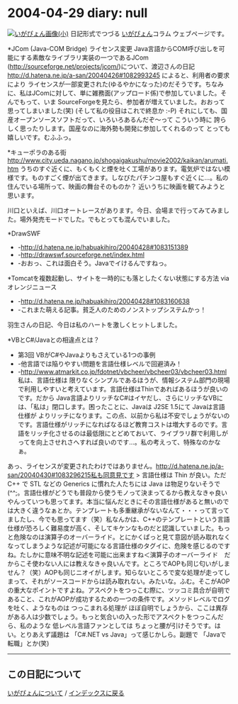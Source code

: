 2004-04-29 diary: null
=====================================================================================================
[![いがぴょん画像(小)](https://igapyon.github.io/diary/images/iga200306s.jpg "いがぴょん")](https://igapyon.github.io/diary/memo/memoigapyon.html) 日記形式でつづる [いがぴょん](https://igapyon.github.io/diary/memo/memoigapyon.html)コラム ウェブページです。

*JCom (Java-COM Bridge) ライセンス変更
Java言語からCOM呼び出しを可能にする素敵なライブラリ実装の一つであるJCom (http://sourceforge.net/projects/jcom/)について、渡辺さんの日記 http://d.hatena.ne.jp/a-san/20040426#1082993245 によると、利用者の要求により ライセンスが一部変更された(ゆるやかになった)のだそうです。ちなみに、私はJComに対して、単に雑務面(アップロード係)で参加していました。そんでもって、いま SourceForgeを見たら、参加者が増えていました。おおって思ってしまいました(笑) (そして私の役目はこれで終息か :-P)
それにしても、国産オープンソースソフトだって、いろいろあるんだぞ～って こういう時に 誇らしく思ったりします。国産なのに海外勢も開発に参加してくれるのって とっても嬉しいです。むふふっ。

*キューポラのある街
http://www.city.ueda.nagano.jp/shogaigakushu/movie2002/kaikan/arumati.htm
うちのすぐ近くに、もくもくと煙を吐く工場があります。電気炉ではない模様です。ものすごく煙が出てきます。しなびたパチンコ屋もすぐ近くに…。私の住んでいる場所って、映画の舞台そのものか？ 近いうちに映画を観てみようと思います。

川口といえば、川口オートレースがあります。今日、会場まで行ってみてみました。場外発売モードでした。でもとっても混んでいました。

*DrawSWF
* -http://d.hatena.ne.jp/habuakihiro/20040428#1083151389
* -http://drawswf.sourceforge.net/index.html
* -おおっ、これは面白そう。Javaでイけるんですねっ。

*Tomcatを複数起動し、サイトを一時的にも落としたくない状態にする方法 via オレンジニュース
* -http://d.hatena.ne.jp/habuakihiro/20040428#1083160638
* -これまた萌える記事。貧乏人のためのノンストップシステムかっ！

羽生さんの日記、今日は私のハートを激しくヒットしました。

*VBとC#/Javaとの相違点とは？
* 第3回 VBがC#やJavaよりもさえている1つの事例
* -他言語では陥りやすい問題を言語仕様レベルで回避済み！
* -http://www.atmarkit.co.jp/fdotnet/vbcheer/vbcheer03/vbcheer03.html
私は、言語仕様は 限りなくシンプルであるほうが、情報システム部門の現場で利用しやすいと考えています。言語仕様はThinであればあるほうが良いのです。だから Java言語よりリッチなC#はイヤだし、さらにリッチなVBには、「私は」閉口します。困ったことに、Javaは J2SE 1.5にて Javaは言語仕様が よりリッチになります。この点、以前から私は不安でしょうがないのです。言語仕様がリッチになればなるほど教育コストは増大するのです。言語をリッチ化させるのは最低限にとどめておいて、ライブラリ群で利用しがってを向上させれさへすれば良いのです…。私の考えって、特殊なのかなぁ。

あっ、ライセンスが変更されたわけではありません。http://d.hatena.ne.jp/a-san/20040430#1083296215私も同意見です > 言語仕様は Thin が良い。ただ C++ で STL などの Generics に慣れた人たちには Java は物足りないそうで(^^;。言語仕様がどうでも普段から使うモノって決まってるから教えなきゃ良いやんっていつも思ってます。本当に悩んだときにその言語仕様があると無いのでは大きく違うなぁとか。テンプレートも多重継承がないなんて・・・って言ってましたし、今でも思ってます（笑）私なんかは、C++のテンプレートという言語仕様が恐ろしく難易度が高く、そしてキケンなものだと認識していました。もっと危険なのは演算子のオーバーライド。とにかくぱっと見て意図が読み取れなくなってしまうような記述が可能になる言語仕様のタグイに、危険を感じるのですね。たしかに意味不明な記述を可能に出来ますね＜演算子のオーバーライド　だからこそ使わない人には教えなきゃ良いんです。ところでAOPも同じ匂いがしません？（笑）AOPも同じニオイがします。知らないところで変な処理が走ってしまって、それがソースコードからは読み取れない。みたいな。ふむ。そこがAOPの重大なポイントですよね。アスペクトをつっこむ際に、ツッコミ具合が自明であること、これがAOPが成功するための一つの条件です。メソッドレベルでログを吐く、ようなものは つっこまれる処理が ほぼ自明でしょうから、ここは異存がある人は少数でしょう。もっと気合いの入った形でアスペクトをつっこんだら、私のような 低レベル言語ファンとしては ちょっと腰が引けそうです。はい。とりあえず議題は 「C#.NET vs Java」って感じかしら。副題で 「Javaで転職」とか(笑)


----------------------------------------------------------------------------------------------------

## この日記について
[いがぴょんについて](http://www.igapyon.jp/igapyon/diary/memo/memoigapyon.html) / [インデックスに戻る](https://igapyon.github.io/diary/idxall.html)
